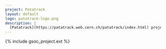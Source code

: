 ```yaml
---
project: Patatrack
layout: default
logo: patatrack-logo.png
description: |
  [Patatrack](https://patatrack.web.cern.ch/patatrack/index.html) project started in 2016 by a group of people with various area of expertise, such as software optimization, heterogeneous computing, track reconstruction and High Level Trigger (HLT) at the CMS experiment at CERN. The goal was to demonstrate that part of the HLT reconstruction could be efficienty offloaded on machines equipped with GPUs for parallel execution. Nowadays, Patatrack developments have been integrated into the CMS software for event reconstruction and the project focuses on the exploration of innovative software and hardware technologies to bring smart software closer to the detectors read-out at CERN experiments.
---
```


{% include gsoc_project.ext %}
